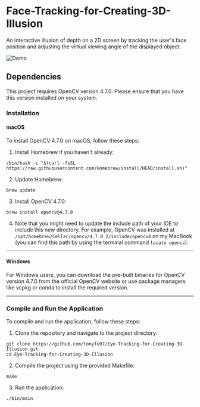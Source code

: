 # Face-Tracking-for-Creating-3D-Illusion
An interactive illusion of depth on a 2D screen by tracking the user's face position and adjusting the virtual viewing angle of the displayed object.

![Demo](images/demo.gif)

## Dependencies

This project requires OpenCV version 4.7.0. Please ensure that you have this version installed on your system.

### Installation

#### macOS

To install OpenCV 4.7.0 on macOS, follow these steps:

1. Install Homebrew if you haven't already:

```
/bin/bash -c "$(curl -fsSL https://raw.githubusercontent.com/Homebrew/install/HEAD/install.sh)"
```

2. Update Homebrew:

```
brew update
```

3. Install OpenCV 4.7.0:

```
brew install opencv@4.7.0
```

4. Note that you might need to update the include path of your IDE to include
this new directory. For example, OpenCV was installed at `/opt/homebrew/Cellar/opencv/4.7.0_2/include/opencv4` on my MacBook (you can find this path by using the terminal command `locate opencv`).

---

#### Windows

For Windows users, you can download the pre-built binaries for OpenCV version 4.7.0 from the official OpenCV website or use package managers like vcpkg or conda to install the required version.

---

### Compile and Run the Application

To compile and run the application, follow these steps:

1. Clone the repository and navigate to the project directory:

```
git clone https://github.com/tonyfu97/Eye-Tracking-for-Creating-3D-Illusion.git
cd Eye-Tracking-for-Creating-3D-Illusion
```

2. Compile the project using the provided Makefile:

```
make
```

3. Run the application:

```
./bin/main
```